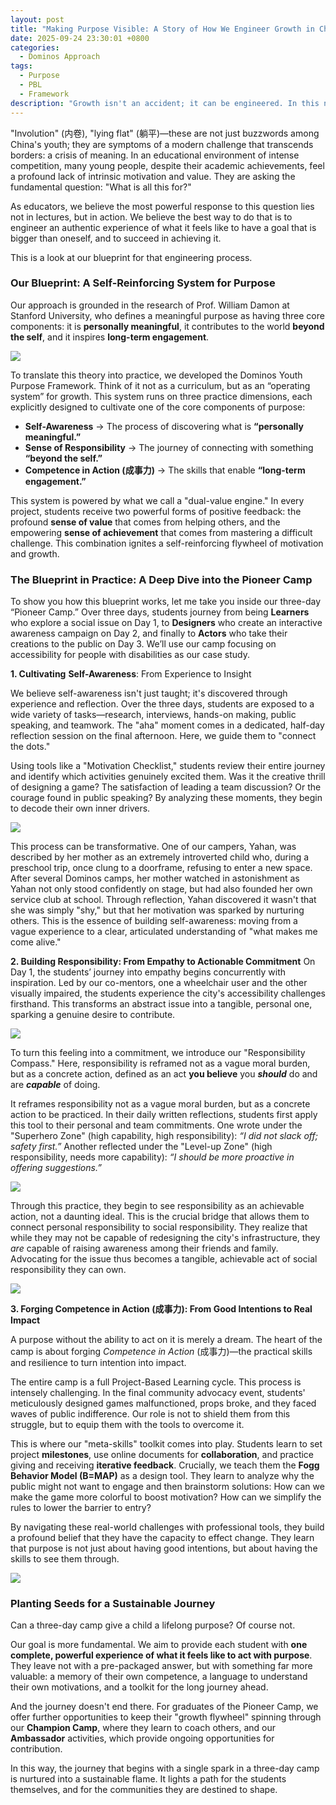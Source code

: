 ```yaml
---
layout: post
title: "Making Purpose Visible: A Story of How We Engineer Growth in China"
date: 2025-09-24 23:30:01 +0800
categories:
  - Dominos Approach
tags:
  - Purpose
  - PBL
  - Framework
description: "Growth isn't an accident; it can be engineered. In this note, I share our Purpose Framework and how we use it in a 3-day camp to make a student's journey visible."
---
```


"Involution" (内卷), "lying flat" (躺平)—these are not just buzzwords among China's youth; they are symptoms of a modern challenge that transcends borders: a crisis of meaning. In an educational environment of intense competition, many young people, despite their academic achievements, feel a profound lack of intrinsic motivation and value. They are asking the fundamental question: "What is all this for?"

<!--more-->

As educators, we believe the most powerful response to this question lies not in lectures, but in action. We believe the best way to do that is to engineer an authentic experience of what it feels like to have a goal that is bigger than oneself, and to succeed in achieving it.

This is a look at our blueprint for that engineering process.

### **Our Blueprint: A Self-Reinforcing System for Purpose**

Our approach is grounded in the research of Prof. William Damon at Stanford University, who defines a meaningful purpose as having three core components: it is **personally meaningful**, it contributes to the world **beyond the self**, and it inspires **long-term engagement**.

![](https://helenysli.oss-cn-beijing.aliyuncs.com/PurposeFramework.png)

To translate this theory into practice, we developed the Dominos Youth Purpose Framework. Think of it not as a curriculum, but as an “operating system” for growth. This system runs on three practice dimensions, each explicitly designed to cultivate one of the core components of purpose:

- **Self-Awareness** → The process of discovering what is **“personally meaningful.”**
- **Sense of Responsibility** → The journey of connecting with something **“beyond the self.”**
- **Competence in Action (成事力)** → The skills that enable **“long-term engagement.”**

This system is powered by what we call a "dual-value engine." In every project, students receive two powerful forms of positive feedback: the profound **sense of value** that comes from helping others, and the empowering **sense of achievement** that comes from mastering a difficult challenge. This combination ignites a self-reinforcing flywheel of motivation and growth.

### **The Blueprint in Practice: A Deep Dive into the Pioneer Camp**

To show you how this blueprint works, let me take you inside our three-day “Pioneer Camp.” Over three days, students journey from being **Learners** who explore a social issue on Day 1, to **Designers** who create an interactive awareness campaign on Day 2, and finally to **Actors** who take their creations to the public on Day 3. We’ll use our camp focusing on accessibility for people with disabilities as our case study.

**1. Cultivating** **Self-Awareness**: From Experience to Insight

We believe self-awareness isn't just taught; it's discovered through experience and reflection. Over the three days, students are exposed to a wide variety of tasks—research, interviews, hands-on making, public speaking, and teamwork. The "aha" moment comes in a dedicated, half-day reflection session on the final afternoon. Here, we guide them to "connect the dots."

Using tools like a "Motivation Checklist," students review their entire journey and identify which activities genuinely excited them. Was it the creative thrill of designing a game? The satisfaction of leading a team discussion? Or the courage found in public speaking? By analyzing these moments, they begin to decode their own inner drivers.

![](https://helenysli.oss-cn-beijing.aliyuncs.com/stblog2507PioneerAdvocate.JPG)

This process can be transformative. One of our campers, Yahan, was described by her mother as an extremely introverted child who, during a preschool trip, once clung to a doorframe, refusing to enter a new space. After several Dominos camps, her mother watched in astonishment as Yahan not only stood confidently on stage, but had also founded her own service club at school. Through reflection, Yahan discovered it wasn't that she was simply "shy," but that her motivation was sparked by nurturing others. This is the essence of building self-awareness: moving from a vague experience to a clear, articulated understanding of "what makes me come alive."

**2. Building Responsibility: From Empathy to Actionable Commitment**   On Day 1, the students’ journey into empathy begins concurrently with inspiration. Led by our co-mentors, one a wheelchair user and the other visually impaired, the students experience the city's accessibility challenges firsthand. This transforms an abstract issue into a tangible, personal one, sparking a genuine desire to contribute.  

![](https://helenysli.oss-cn-beijing.aliyuncs.com/stblog2507xiaomi.JPG)

To turn this feeling into a commitment, we introduce our "Responsibility Compass." Here, responsibility is reframed not as a vague moral burden, but as a concrete action, defined as an act **you believe** you ***should*** do and are ***capable*** of doing.

It reframes responsibility not as a vague moral burden, but as a concrete action to be practiced. In their daily written reflections, students first apply this tool to their personal and team commitments. One wrote under the "Superhero Zone" (high capability, high responsibility): *“I did not slack off; safety first.”* Another reflected under the "Level-up Zone" (high responsibility, needs more capability): *“I should be more proactive in offering suggestions.”*  

![](https://helenysli.oss-cn-beijing.aliyuncs.com/stblog2509ResponsibilityCompass.png)

Through this practice, they begin to see responsibility as an achievable action, not a daunting ideal. This is the crucial bridge that allows them to connect personal responsibility to social responsibility. They realize that while they may not be capable of redesigning the city's infrastructure, they *are* capable of raising awareness among their friends and family. Advocating for the issue thus becomes a tangible, achievable act of social responsibility they can own.

![](https://helenysli.oss-cn-beijing.aliyuncs.com/stblogPioneer1.JPG)

**3. Forging Competence in Action (成事力): From Good Intentions to Real Impact**

A purpose without the ability to act on it is merely a dream. The heart of the camp is about forging *Competence in Action* (成事力)—the practical skills and resilience to turn intention into impact.

The entire camp is a full Project-Based Learning cycle. This process is intensely challenging. In the final community advocacy event, students' meticulously designed games malfunctioned, props broke, and they faced waves of public indifference. Our role is not to shield them from this struggle, but to equip them with the tools to overcome it.

This is where our "meta-skills" toolkit comes into play. Students learn to set project **milestones**, use online documents for **collaboration**, and practice giving and receiving **iterative feedback**. Crucially, we teach them the **Fogg Behavior Model (B=MAP)** as a design tool. They learn to analyze why the public might not want to engage and then brainstorm solutions: How can we make the game more colorful to boost motivation? How can we simplify the rules to lower the barrier to entry?

By navigating these real-world challenges with professional tools, they build a profound belief that they have the capacity to effect change. They learn that purpose is not just about having good intentions, but about having the skills to see them through.

![](https://helenysli.oss-cn-beijing.aliyuncs.com/stblog2507Fogg.JPG)

### **Planting Seeds for a Sustainable Journey**

Can a three-day camp give a child a lifelong purpose? Of course not.

Our goal is more fundamental. We aim to provide each student with **one complete, powerful experience of what it feels like to act with purpose**. They leave not with a pre-packaged answer, but with something far more valuable: a memory of their own competence, a language to understand their own motivations, and a toolkit for the long journey ahead.

And the journey doesn't end there. For graduates of the Pioneer Camp, we offer further opportunities to keep their "growth flywheel" spinning through our **Champion Camp**, where they learn to coach others, and our **Ambassador** activities, which provide ongoing opportunities for contribution.

In this way, the journey that begins with a single spark in a three-day camp is nurtured into a sustainable flame. It lights a path for the students themselves, and for the communities they are destined to shape.